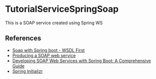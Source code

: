 # TutorialServiceSpringSoap

This is a SOAP service created using Spring WS



## References

- [Soap with Spring boot - WSDL First](https://wstutorial.com/ws/soap-spring-boot-wsdl.html)
- [Producing a SOAP web service](https://spring.io/guides/gs/producing-web-service)
- [Developing SOAP Web Services with Spring Boot: A Comprehensive Guide](https://medium.com/@extio/developing-soap-web-services-with-spring-boot-a-comprehensive-guide-1d4f89bc3127)
- [Spring Initializr](https://start.spring.io/)

